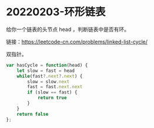 # 20220203-环形链表

给你一个链表的头节点 head ，判断链表中是否有环。

链接：https://leetcode-cn.com/problems/linked-list-cycle/

双指针。

```JavaScript
var hasCycle = function(head) {
    let slow = fast = head
    while(fast?.next?.next) {
        slow = slow.next
        fast = fast.next.next
        if (slow == fast) {
            return true
        }
    }
    return false
};
```


